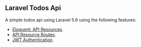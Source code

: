 ## Laravel Todos Api

A simple todos api using Laravel 5.6 using the following features:

- [Eloquent: API Resources](https://laravel.com/docs/5.6/eloquent-resources).
- [API Resource Routes](https://laravel.com/docs/5.6/controllers).
- [JWT Authentication](http://jwt-auth.readthedocs.io/en/develop/).